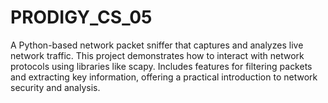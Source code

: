 # PRODIGY_CS_05
A Python-based network packet sniffer that captures and analyzes live network traffic. This project demonstrates how to interact with network protocols using libraries like scapy. Includes features for filtering packets and extracting key information, offering a practical introduction to network security and analysis.
